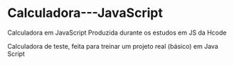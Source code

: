 # Calculadora---JavaScript
Calculadora em JavaScript Produzida durante os estudos em JS da Hcode

Calculadora de teste, feita para treinar um projeto real (básico) em Java Script 
